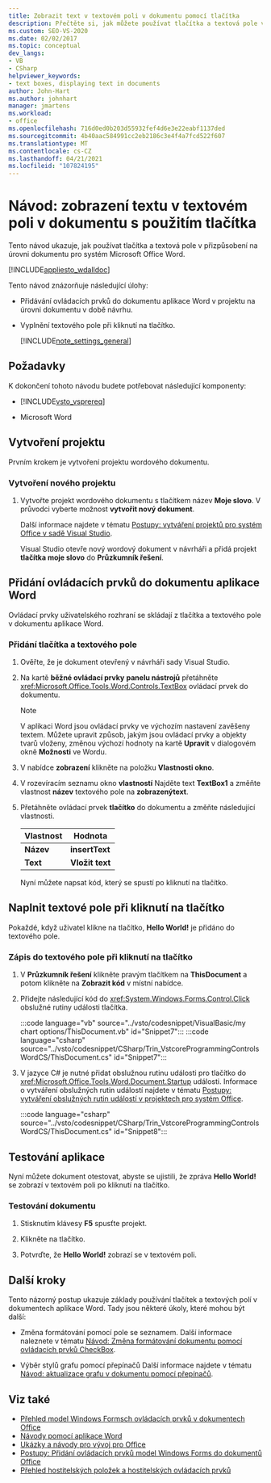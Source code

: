 ```yaml
---
title: Zobrazit text v textovém poli v dokumentu pomocí tlačítka
description: Přečtěte si, jak můžete používat tlačítka a textová pole v přizpůsobení na úrovni dokumentu pro Microsoft Word.
ms.custom: SEO-VS-2020
ms.date: 02/02/2017
ms.topic: conceptual
dev_langs:
- VB
- CSharp
helpviewer_keywords:
- text boxes, displaying text in documents
author: John-Hart
ms.author: johnhart
manager: jmartens
ms.workload:
- office
ms.openlocfilehash: 716d0ed0b203d55932fef4d6e3e22eabf1137ded
ms.sourcegitcommit: 4b40aac584991cc2eb2186c3e4f4a7fcd522f607
ms.translationtype: MT
ms.contentlocale: cs-CZ
ms.lasthandoff: 04/21/2021
ms.locfileid: "107824195"
---
```

# <a name="walkthrough-display-text-in-a-text-box-in-a-document-using-a-button"></a>Návod: zobrazení textu v textovém poli v dokumentu s použitím tlačítka
  Tento návod ukazuje, jak používat tlačítka a textová pole v přizpůsobení na úrovni dokumentu pro systém Microsoft Office Word.

 [!INCLUDE[appliesto_wdalldoc](../vsto/includes/appliesto-wdalldoc-md.md)]

 Tento návod znázorňuje následující úlohy:

- Přidávání ovládacích prvků do dokumentu aplikace Word v projektu na úrovni dokumentu v době návrhu.

- Vyplnění textového pole při kliknutí na tlačítko.

  [!INCLUDE[note_settings_general](../sharepoint/includes/note-settings-general-md.md)]

## <a name="prerequisites"></a>Požadavky
 K dokončení tohoto návodu budete potřebovat následující komponenty:

- [!INCLUDE[vsto_vsprereq](../vsto/includes/vsto-vsprereq-md.md)]

- Microsoft Word

## <a name="create-the-project"></a>Vytvoření projektu
 Prvním krokem je vytvoření projektu wordového dokumentu.

### <a name="to-create-a-new-project"></a>Vytvoření nového projektu

1. Vytvořte projekt wordového dokumentu s tlačítkem název **Moje slovo**. V průvodci vyberte možnost **vytvořit nový dokument**.

     Další informace najdete v tématu [Postupy: vytváření projektů pro systém Office v sadě Visual Studio](../vsto/how-to-create-office-projects-in-visual-studio.md).

     Visual Studio otevře nový wordový dokument v návrháři a přidá projekt **tlačítka moje slovo** do **Průzkumník řešení**.

## <a name="add-controls-to-the-word-document"></a>Přidání ovládacích prvků do dokumentu aplikace Word
 Ovládací prvky uživatelského rozhraní se skládají z tlačítka a textového pole v dokumentu aplikace Word.

### <a name="to-add-a-button-and-a-text-box"></a>Přidání tlačítka a textového pole

1. Ověřte, že je dokument otevřený v návrháři sady Visual Studio.

2. Na kartě **běžné ovládací prvky** **panelu nástrojů** přetáhněte <xref:Microsoft.Office.Tools.Word.Controls.TextBox> ovládací prvek do dokumentu.

   > [!NOTE]
   > V aplikaci Word jsou ovládací prvky ve výchozím nastavení zavěšeny textem. Můžete upravit způsob, jakým jsou ovládací prvky a objekty tvarů vloženy, změnou výchozí hodnoty na kartě **Upravit** v dialogovém okně **Možnosti** ve Wordu.

3. V nabídce **zobrazení** klikněte na položku **Vlastnosti okno**.

4. V rozevíracím seznamu okno **vlastností** Najděte text **TextBox1** a změňte vlastnost **název** textového pole na **zobrazenýtext**.

5. Přetáhněte ovládací prvek **tlačítko** do dokumentu a změňte následující vlastnosti.

   |Vlastnost|Hodnota|
   |--------------|-----------|
   |**Název**|**insertText**|
   |**Text**|**Vložit text**|

   Nyní můžete napsat kód, který se spustí po kliknutí na tlačítko.

## <a name="populate-the-text-box-when-the-button-is-clicked"></a>Naplnit textové pole při kliknutí na tlačítko
 Pokaždé, když uživatel klikne na tlačítko, **Hello World!** je přidáno do textového pole.

### <a name="to-write-to-the-text-box-when-the-button-is-clicked"></a>Zápis do textového pole při kliknutí na tlačítko

1. V **Průzkumník řešení** klikněte pravým tlačítkem na **ThisDocument** a potom klikněte na **Zobrazit kód** v místní nabídce.

2. Přidejte následující kód do <xref:System.Windows.Forms.Control.Click> obslužné rutiny události tlačítka.

     :::code language="vb" source="../vsto/codesnippet/VisualBasic/my chart options/ThisDocument.vb" id="Snippet7":::
     :::code language="csharp" source="../vsto/codesnippet/CSharp/Trin_VstcoreProgrammingControlsWordCS/ThisDocument.cs" id="Snippet7":::

3. V jazyce C# je nutné přidat obslužnou rutinu události pro tlačítko do <xref:Microsoft.Office.Tools.Word.Document.Startup> události. Informace o vytváření obslužných rutin událostí najdete v tématu [Postupy: vytváření obslužných rutin událostí v projektech pro systém Office](../vsto/how-to-create-event-handlers-in-office-projects.md).

     :::code language="csharp" source="../vsto/codesnippet/CSharp/Trin_VstcoreProgrammingControlsWordCS/ThisDocument.cs" id="Snippet8":::

## <a name="test-the-application"></a>Testování aplikace
 Nyní můžete dokument otestovat, abyste se ujistili, že zpráva **Hello World!** se zobrazí v textovém poli po kliknutí na tlačítko.

### <a name="to-test-your-document"></a>Testování dokumentu

1. Stisknutím klávesy **F5** spusťte projekt.

2. Klikněte na tlačítko.

3. Potvrďte, že **Hello World!** zobrazí se v textovém poli.

## <a name="next-steps"></a>Další kroky
 Tento názorný postup ukazuje základy používání tlačítek a textových polí v dokumentech aplikace Word. Tady jsou některé úkoly, které mohou být další:

- Změna formátování pomocí pole se seznamem. Další informace naleznete v tématu [Návod: Změna formátování dokumentu pomocí ovládacích prvků CheckBox](../vsto/walkthrough-changing-document-formatting-using-checkbox-controls.md).

- Výběr stylů grafu pomocí přepínačů Další informace najdete v tématu [Návod: aktualizace grafu v dokumentu pomocí přepínačů](../vsto/walkthrough-updating-a-chart-in-a-document-using-radio-buttons.md).

## <a name="see-also"></a>Viz také
- [Přehled model Windows Formsch ovládacích prvků v dokumentech Office](../vsto/windows-forms-controls-on-office-documents-overview.md)
- [Návody pomocí aplikace Word](../vsto/walkthroughs-using-word.md)
- [Ukázky a návody pro vývoj pro Office](../vsto/office-development-samples-and-walkthroughs.md)
- [Postupy: Přidání ovládacích prvků model Windows Forms do dokumentů Office](../vsto/how-to-add-windows-forms-controls-to-office-documents.md)
- [Přehled hostitelských položek a hostitelských ovládacích prvků](../vsto/host-items-and-host-controls-overview.md)
